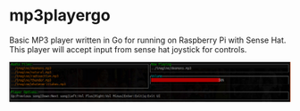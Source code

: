 # mp3playergo
Basic MP3 player written in Go for running on Raspberry Pi with Sense Hat. This player will accept input from sense hat joystick for controls. 

<p align="center">
  <img src=".screenshot/screenshot.png" width="900" alt="accessibility text">
</p>
